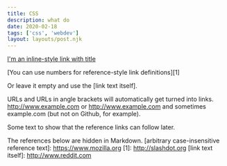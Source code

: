 ```yaml
---
title: CSS
description: what do
date: 2020-02-18
tags: ['css', 'webdev']
layout: layouts/post.njk
---
```




[I'm an inline-style link with title](https://www.google.com "Google's Homepage")

[You can use numbers for reference-style link definitions][1]

Or leave it empty and use the [link text itself]. 

URLs and URLs in angle brackets will automatically get turned into links. 
http://www.example.com or <http://www.example.com> and sometimes 
example.com (but not on Github, for example).

Some text to show that the reference links can follow later.

The references below are hidden in Markdown.
[arbitrary case-insensitive reference text]: https://www.mozilla.org
[1]: http://slashdot.org
[link text itself]: http://www.reddit.com
